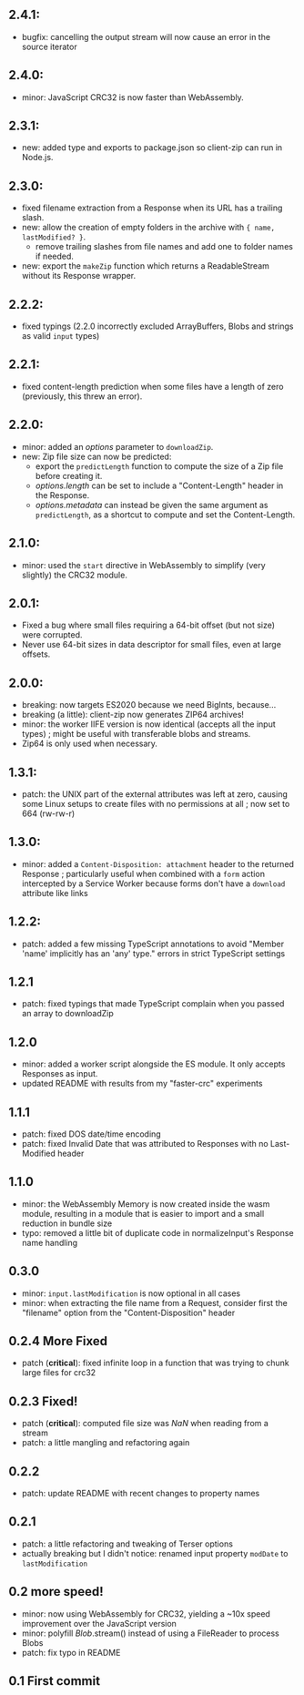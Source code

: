 ## 2.4.1:

* bugfix: cancelling the output stream will now cause an error in the source iterator

## 2.4.0:

* minor: JavaScript CRC32 is now faster than WebAssembly.

## 2.3.1:

* new: added type and exports to package.json so client-zip can run in Node.js.

## 2.3.0:

* fixed filename extraction from a Response when its URL has a trailing slash.
* new: allow the creation of empty folders in the archive with `{ name, lastModified? }`.
  - remove trailing slashes from file names and add one to folder names if needed.
* new: export the `makeZip` function which returns a ReadableStream without its Response wrapper.

## 2.2.2:

* fixed typings (2.2.0 incorrectly excluded ArrayBuffers, Blobs and strings as valid `input` types)

## 2.2.1:

* fixed content-length prediction when some files have a length of zero (previously, this threw an error).

## 2.2.0:

* minor: added an *options* parameter to `downloadZip`.
* new: Zip file size can now be predicted:
  - export the `predictLength` function to compute the size of a Zip file before creating it.
  - *options.length* can be set to include a "Content-Length" header in the Response.
  - *options.metadata* can instead be given the same argument as `predictLength`, as a shortcut to compute and set the Content-Length.

## 2.1.0:

* minor: used the `start` directive in WebAssembly to simplify (very slightly) the CRC32 module.

## 2.0.1:

* Fixed a bug where small files requiring a 64-bit offset (but not size) were corrupted.
* Never use 64-bit sizes in data descriptor for small files, even at large offsets.

## 2.0.0:

* breaking: now targets ES2020 because we need BigInts, because…
* breaking (a little): client-zip now generates ZIP64 archives!
* minor: the worker IIFE version is now identical (accepts all the input types) ; might be useful with transferable blobs and streams.
* Zip64 is only used when necessary.

## 1.3.1:
* patch: the UNIX part of the external attributes was left at zero, causing some Linux setups to create files with no permissions at all ; now set to 664 (rw-rw-r)

## 1.3.0:
* minor: added a `Content-Disposition: attachment` header to the returned Response ; particularly useful when combined with a `form` action intercepted by a Service Worker because forms don't have a `download` attribute like links

## 1.2.2:
* patch: added a few missing TypeScript annotations to avoid "Member 'name' implicitly has an 'any' type." errors in strict TypeScript settings

## 1.2.1
* patch: fixed typings that made TypeScript complain when you passed an array to downloadZip

## 1.2.0
* minor: added a worker script alongside the ES module. It only accepts Responses as input.
* updated README with results from my "faster-crc" experiments

## 1.1.1
* patch: fixed DOS date/time encoding
* patch: fixed Invalid Date that was attributed to Responses with no Last-Modified header

## 1.1.0
* minor: the WebAssembly Memory is now created inside the wasm module, resulting in a module that is easier to import and a small reduction in bundle size
* typo: removed a little bit of duplicate code in normalizeInput's Response name handling

## 0.3.0
* minor: `input.lastModification` is now optional in all cases
* minor: when extracting the file name from a Request, consider first the "filename" option from the "Content-Disposition" header

## 0.2.4 More Fixed
* patch (**critical**): fixed infinite loop in a function that was trying to chunk large files for crc32

## 0.2.3 Fixed!
* patch (**critical**): computed file size was *NaN* when reading from a stream
* patch: a little mangling and refactoring again

## 0.2.2
* patch: update README with recent changes to property names

## 0.2.1
* patch: a little refactoring and tweaking of Terser options
* actually breaking but I didn't notice: renamed input property `modDate` to `lastModification`

## 0.2 more speed!
* minor: now using WebAssembly for CRC32, yielding a ~10x speed improvement over the JavaScript version
* minor: polyfill *Blob*.stream() instead of using a FileReader to process Blobs
* patch: fix typo in README

## 0.1 First commit
